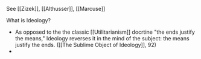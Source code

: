 See [[Zizek]], [[Althusser]], [[Marcuse]]

What is Ideology?
- As opposed to the the classic [[Utilitarianism]] docrtine "the ends justify the means," Ideology reverses it in the mind of the subject: the means justify the ends. ([[The Sublime Object of Ideology]], 92)
- 
